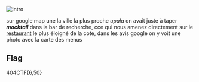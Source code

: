 ![intro](./img/intro.png)

sur google map une la ville la plus proche *upala* on avait juste à taper ***mocktail*** dans la bar de recherche, cce qui nous amenez directement sur le [restaurant](https://www.google.fr/maps/place/Restaurant+Le+Cr%C3%A9olia/@5.1605263,-52.6280875,-1a,54.2y/data=!3m8!1e2!3m6!1sCIHM0ogKEICAgID2luCOGA!2e10!3e12!6shttps:%2F%2Flh3.googleusercontent.com%2Fgps-cs-s%2FAC9h4nroMEDL5Z3IBQmw5_Rvr0nkuT3A334Iqj8bPXmy0-3XZ0I4WNFtI5zjFOsGlB4GI2dosWZfqn-NfIeIVRbOBQNA7aG15NDdNlO3c3zATjYrnnnwmL1YTUMd_N8TTzkQwOf_F9w%3Dw146-h195-k-no!7i3468!8i4624!4m7!3m6!1s0x8d11feaff529eb3f:0x4efb390cc9e857c0!8m2!3d5.1607513!4d-52.6278686!10e9!16s%2Fg%2F11g9jvjp0v?entry=ttu&g_ep=EgoyMDI1MDUyMS4wIKXMDSoASAFQAw%3D%3D) le plus éloigné de la cote, dans les avis google on y voit une photo avec la carte des menus


## Flag

404CTF{6,50}
